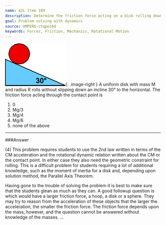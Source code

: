 ```yaml
---
name: A2L Item 189
description: Determine the friction force acting on a disk rolling down an incline.
goal: Problem solving with dynamics
source: UMPERG-ctqpe168
keywords: Forces, Friction, Mechanics, Rotational Motion
---
```


![Item189_fig1.gif](../images/Item189_fig1.gif){: .image-right } A
uniform disk with mass M and radius R rolls without slipping down an
incline 30&deg; to the horizontal.  The friction force acting through
the contact point  is

1. 0
2. Mg/3
3. Mg/4
4. Mg/6
5. none of the above




<hr/>

###Answer 

(4) This problem requires students to use the 2nd law written in
terms of the CM acceleration and the rotational dynamic relation written
about the CM or the contact point. In either case they also need the
geometric constraint for rolling. This is a difficult problem for
students requiring a lot of additional knowledge, such as the moment of
inertia for a disk and, depending upon solution method, the Parallel
Axis Theorem.

Having gone to the trouble of solving the problem it is best to make
sure that the students glean as much as they can. A good followup
question is which would have a larger friction force, a hoop, a disk or
a sphere. They may try to reason from the acceleration of these objects
that the larger the acceleration, the smaller the friction force. The
friction force depends upon the mass, however, and the question cannot
be answered without knowledge of the masses.
...
